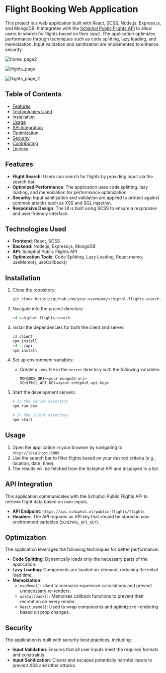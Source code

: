 ﻿# Flight Booking Web Application

This project is a web application built with React, SCSS, Node.js, Express.js, and MongoDB. It integrates with the [Schiphol Public Flights API](https://api.schiphol.nl/public-flights/flights) to allow users to search for flights based on their input. The application optimizes performance through techniques such as code splitting, lazy loading, and memoization. Input validation and sanitization are implemented to enhance security.

![home_page2](https://github.com/user-attachments/assets/712d2924-994e-4101-8162-066ea2fddc1c)

![flights_page](https://github.com/user-attachments/assets/02d7ac03-7d08-43ad-9826-c95485d46348)

![flights_page_2](https://github.com/user-attachments/assets/39e2b8b2-92ef-4e6b-9958-a5d7fe3d2e3f)


## Table of Contents
- [Features](#features)
- [Technologies Used](#technologies-used)
- [Installation](#installation)
- [Usage](#usage)
- [API Integration](#api-integration)
- [Optimization](#optimization)
- [Security](#security)
- [Contributing](#contributing)
- [License](#license)

## Features
- **Flight Search**: Users can search for flights by providing input via the search bar.
- **Optimized Performance**: The application uses code splitting, lazy loading, and memoization for performance optimization.
- **Security**: Input sanitization and validation are applied to protect against common attacks such as XSS and SQL injection.
- **Responsive Design**: The UI is built using SCSS to ensure a responsive and user-friendly interface.

## Technologies Used
- **Frontend**: React, SCSS
- **Backend**: Node.js, Express.js, MongoDB
- **API**: Schiphol Public Flights API
- **Optimization Tools**: Code Splitting, Lazy Loading, React.memo, useMemo(), useCallback()

## Installation

1. Clone the repository:
    ```bash
    git clone https://github.com/your-username/schiphol-flights-search.git
    ```

2. Navigate into the project directory:
    ```bash
    cd schiphol-flights-search
    ```

3. Install the dependencies for both the client and server:
    ```bash
    cd client
    npm install
    cd ../api
    npm install
    ```

4. Set up environment variables:
    - Create a `.env` file in the `server` directory with the following variables:
      ```env
      MONGODB_URI=<your-mongodb-uri>
      SCHIPHOL_API_KEY=<your-schiphol-api-key>
      ```

5. Start the development servers:
    ```bash
    # In the server directory
    npm run dev
    ```

    ```bash
    # In the client directory
    npm start
    ```

## Usage

1. Open the application in your browser by navigating to `http://localhost:3000`.
2. Use the search bar to filter flights based on your desired criteria (e.g., location, date, time).
3. The results will be fetched from the Schiphol API and displayed in a list.

## API Integration

This application communicates with the Schiphol Public Flights API to retrieve flight data based on user inputs.

- **API Endpoint**: `https://api.schiphol.nl/public-flights/flights`
- **Headers**: The API requires an API key that should be stored in your environment variables (`SCHIPHOL_API_KEY`).

## Optimization

The application leverages the following techniques for better performance:

- **Code Splitting**: Dynamically loads only the necessary parts of the application.
- **Lazy Loading**: Components are loaded on-demand, reducing the initial load time.
- **Memoization**:
  - `useMemo()`: Used to memoize expensive calculations and prevent unnecessary re-renders.
  - `useCallback()`: Memoizes callback functions to prevent their recreation on every render.
  - `React.memo()`: Used to wrap components and optimize re-rendering based on prop changes.

## Security

The application is built with security best practices, including:

- **Input Validation**: Ensures that all user inputs meet the required formats and constraints.
- **Input Sanitization**: Cleans and escapes potentially harmful inputs to prevent XSS and other attacks.
